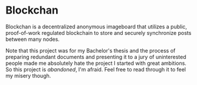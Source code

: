 # Blockchan

Blockchan is a decentralized anonymous imageboard that utilizes a public,
proof-of-work regulated blockchain to store and securely synchronize posts
between many nodes.

Note that this project was for my Bachelor's thesis and the process of preparing
redundant documents and presenting it to a jury of uninterested people made me
absolutely hate the project I started with great ambitions. So this project is
*abandoned*, I'm afraid. Feel free to read through it to feel my misery though.
